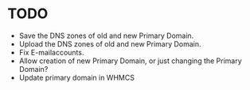 # TODO

- Save the DNS zones of old and new Primary Domain.
- Upload the DNS zones of old and new Primary Domain.
- Fix E-mailaccounts.
- Allow creation of new Primary Domain, or just changing the Primary Domain?
- Update primary domain in WHMCS